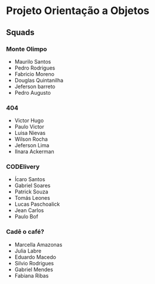 # Projeto Orientação a Objetos

## Squads

### Monte Olimpo

- Maurilo Santos
- Pedro Rodrigues
- Fabricio Moreno
- Douglas Quintanilha
- Jeferson barreto
- Pedro Augusto

### 404

- Victor Hugo
- Paulo Victor
- Luisa Nievas
- Wilson Rocha
- Jeferson Lima
- Ilnara Ackerman

### CODElivery

- Ícaro Santos
- Gabriel Soares
- Patrick Souza
- Tomás Leones
- Lucas Paschoalick
- Jean Carlos
- Paulo Bof

### Cadê o café?

- Marcella Amazonas
- Julia Labre
- Eduardo Macedo
- Silvio Rodrigues
- Gabriel Mendes
- Fabiana Ribas
